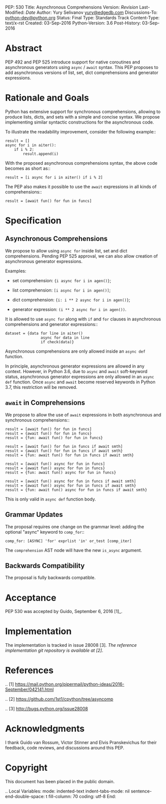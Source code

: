 PEP: 530 Title: Asynchronous Comprehensions Version: $Revision$
Last-Modified: $Date$ Author: Yury Selivanov <yury@edgedb.com>
Discussions-To: <python-dev@python.org> Status: Final Type: Standards
Track Content-Type: text/x-rst Created: 03-Sep-2016 Python-Version: 3.6
Post-History: 03-Sep-2016

Abstract
========

PEP 492 and PEP 525 introduce support for native coroutines and
asynchronous generators using `async` / `await` syntax. This PEP
proposes to add asynchronous versions of list, set, dict comprehensions
and generator expressions.

Rationale and Goals
===================

Python has extensive support for synchronous comprehensions, allowing to
produce lists, dicts, and sets with a simple and concise syntax. We
propose implementing similar syntactic constructions for the
asynchronous code.

To illustrate the readability improvement, consider the following
example::

    result = []
    async for i in aiter():
        if i % 2:
            result.append(i)

With the proposed asynchronous comprehensions syntax, the above code
becomes as short as::

    result = [i async for i in aiter() if i % 2]

The PEP also makes it possible to use the `await` expressions in all
kinds of comprehensions::

    result = [await fun() for fun in funcs]

Specification
=============

Asynchronous Comprehensions
---------------------------

We propose to allow using `async for` inside list, set and dict
comprehensions. Pending PEP 525 approval, we can also allow creation of
asynchronous generator expressions.

Examples:

-   set comprehension: `{i async for i in agen()}`;

-   list comprehension: `[i async for i in agen()]`;

-   dict comprehension: `{i: i ** 2 async for i in agen()}`;

-   generator expression: `(i ** 2 async for i in agen())`.

It is allowed to use `async for` along with `if` and `for` clauses in
asynchronous comprehensions and generator expressions::

    dataset = {data for line in aiter()
                    async for data in line
                    if check(data)}

Asynchronous comprehensions are only allowed inside an `async def`
function.

In principle, asynchronous generator expressions are allowed in any
context. However, in Python 3.6, due to `async` and `await` soft-keyword
status, asynchronous generator expressions are only allowed in an
`async def` function. Once `async` and `await` become reserved keywords
in Python 3.7, this restriction will be removed.

`await` in Comprehensions
-------------------------

We propose to allow the use of `await` expressions in both asynchronous
and synchronous comprehensions::

    result = [await fun() for fun in funcs]
    result = {await fun() for fun in funcs}
    result = {fun: await fun() for fun in funcs}

    result = [await fun() for fun in funcs if await smth]
    result = {await fun() for fun in funcs if await smth}
    result = {fun: await fun() for fun in funcs if await smth}

    result = [await fun() async for fun in funcs]
    result = {await fun() async for fun in funcs}
    result = {fun: await fun() async for fun in funcs}

    result = [await fun() async for fun in funcs if await smth]
    result = {await fun() async for fun in funcs if await smth}
    result = {fun: await fun() async for fun in funcs if await smth}

This is only valid in `async def` function body.

Grammar Updates
---------------

The proposal requires one change on the grammar level: adding the
optional "async" keyword to `comp_for`::

    comp_for: [ASYNC] 'for' exprlist 'in' or_test [comp_iter]

The `comprehension` AST node will have the new `is_async` argument.

Backwards Compatibility
-----------------------

The proposal is fully backwards compatible.

Acceptance
==========

PEP 530 was accepted by Guido, September 6, 2016 \[1\]\_.

Implementation
==============

The implementation is tracked in issue 28008 \[3\]*. The reference
implementation git repository is available at \[2\]*.

References
==========

.. \[1\]
https://mail.python.org/pipermail/python-ideas/2016-September/042141.html

.. \[2\] https://github.com/1st1/cpython/tree/asyncomp

.. \[3\] http://bugs.python.org/issue28008

Acknowledgments
===============

I thank Guido van Rossum, Victor Stinner and Elvis Pranskevichus for
their feedback, code reviews, and discussions around this PEP.

Copyright
=========

This document has been placed in the public domain.

.. Local Variables: mode: indented-text indent-tabs-mode: nil
sentence-end-double-space: t fill-column: 70 coding: utf-8 End:
